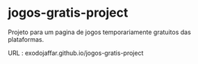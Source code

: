 # jogos-gratis-project

Projeto para um pagina de jogos temporariamente gratuitos das plataformas.

URL : exodojaffar.github.io/jogos-gratis-project
